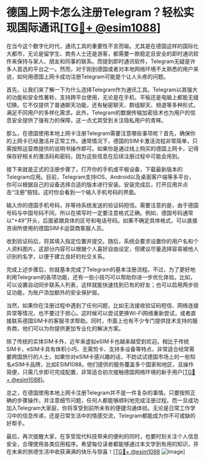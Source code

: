 # 德国上网卡怎么注册Telegram？轻松实现国际通讯[[TG💪+ @esim1088](https://t.me/s/esim1088)]

在当今这个数字化时代，通讯工具的重要性不言而喻。尤其是在德国这样的国际化大都市，无论是留学生、商务人士还是游客，都需要一款稳定且安全的即时通讯软件来保持与家人、朋友和同事的联系。而提到即时通讯软件，Telegram无疑是许多人首选的平台之一。然而，对于刚到德国或者对本地网络环境不太熟悉的用户来说，如何用德国上网卡成功注册Telegram可能是个让人头疼的问题。

首先，让我们来了解一下为什么选择Telegram作为通讯工具。Telegram以其强大的功能和安全性著称，支持跨平台使用，无论是在手机、平板还是电脑上都能无缝切换。它不仅提供了普通聊天功能，还有秘密聊天、群组聊天、频道等多种形式，满足不同用户的多样化需求。此外，Telegram的数据传输加密技术也为用户的信息安全提供了强有力的保障，这一点尤其受到关注隐私用户的青睐。

那么，在德国使用本地上网卡注册Telegram需要注意哪些事项呢？首先，确保你的上网卡已经激活并正常工作。通常情况下，德国的SIM卡激活流程非常简单，只需按照运营商提供的说明书操作即可。如果你是通过线上购买的德国上网卡，记得保存好相关的激活码和密码，因为这些信息在后续注册过程中可能会用到。

接下来就是正式的注册步骤了。打开你的手机或平板设备，下载最新版本的Telegram应用。目前，Telegram支持iOS、Android以及桌面客户端等多平台，你可以根据自己的设备选择合适的版本进行安装。安装完成后，打开应用并点击“注册”按钮。这时你会看到一个输入手机号码的界面。

输入你的德国手机号码，并等待系统发送的验证码短信。需要注意的是，由于德国号码与中国号码不同，所以在填写时一定要注意格式正确。例如，德国号码通常以“+49”开头，后面紧跟具体的区号和电话号码。如果不确定具体格式，可以直接咨询所使用的德国SIM卡运营商客服人员。

收到验证码后，将其填入指定位置并提交。随后，系统会要求设置你的用户名和个人资料图片。这部分内容可以根据个人喜好自由设定，但建议尽量选择容易被他人识别的名字，以便于建立良好的社交关系。

完成上述步骤后，你就基本完成了Telegram的基本注册流程。不过，为了更好地利用Telegram的各项功能，还有一些小技巧可以帮助你进一步优化体验。比如，可以设置自动同步联系人列表，这样就能快速找到已有的好友；也可以启用两步验证功能，为账户添加额外的安全保护层。

当然，如果你在注册过程中遇到了任何问题，比如无法接收验证码短信、网络连接异常等情况，也不要过于担心。这时候可以尝试更换Wi-Fi网络重新尝试，或者直接联系德国SIM卡的客服寻求帮助。同时，市面上也有不少专门提供技术支持的服务商，他们可以为你提供更加专业化的解决方案。

除了传统的实体SIM卡外，近年来虚拟eSIM卡也越来越受到欢迎。相比于传统SIM卡，eSIM卡具有体积小巧、无需剪卡、支持多设备等特点，非常适合经常需要跨国旅行的人士。如果你对eSIM卡感兴趣的话，不妨试试德国市场上的一些知名eSIM卡品牌，比如ESIM1088。他们提供的服务覆盖多个国家和地区，且操作简便，只需几步即可完成配置，非常适合初次接触德国网络环境的新手用户[[TG💪+ @esim1088](https://t.me/s/esim1088)]。

总之，在德国使用本地上网卡注册Telegram并不是一件复杂的事情。只要按照正确的步骤操作，并注意细节问题，任何人都能够顺利地完成注册过程。而一旦成功加入Telegram大家庭，你将享受到前所未有的便捷沟通体验。无论是日常工作学习中的信息传递，还是日常生活中的情感交流，Telegram都能成为你不可或缺的好帮手。

最后，再次提醒大家，在享受现代科技带来的便利的同时，也要时刻关注个人信息安全，合理使用各类应用程序。希望每位读者都能够通过本文学到有用的知识，并在未来的旅德生活中收获满满的快乐与惊喜！[[TG💪+ @esim1088](https://t.me/s/esim1088) ![Image](https://i.postimg.cc/4NQfJmqS/Snipaste-2025-05-13-00-14-12.png)]